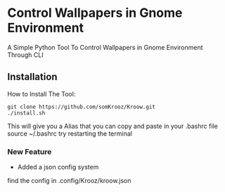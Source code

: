 # Control Wallpapers in Gnome Environment
A Simple Python Tool To Control Wallpapers in Gnome Environment Through CLI 

## Installation
How to Install The Tool:
```
git clone https://github.com/somKrooz/Kroow.git
./install.sh
```
This will give you a Alias that you can copy and paste in your .bashrc file  
source ~/.bashrc
try restarting the terminal

### New Feature 
- Added a json config system

find the config in .config/Krooz/kroow.json